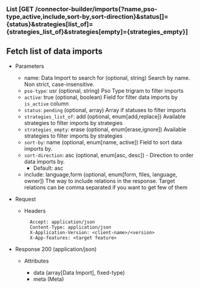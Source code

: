 ### List [GET /connector-builder/imports{?name,pso-type,active,include,sort-by,sort-direction}&status[]={status}&strategies[list_of]={strategies_list_of}&strategies[empty]={strategies_empty}]

## Fetch list of data imports

+ Parameters
    + name: Data Import to search for (optional, string) 
        Search by name. Non strict, case-insensitive.
    + `pso-type`: usr (optional, string)
        Pso Type trigram to filter imports
    + `active`: true (optional, boolean)
        Field for filter data imports by `is_active` column
    + `status`: `pending` (optional, array)
        Array if statuses to filter imports
    + `strategies_list_of`: add (optional, enum[add,replace])
       Available strategies to filter imports by strategies
    + `strategies_empty`: erase (optional, enum[erase,ignore])
       Available strategies to filter imports by strategies     
    + `sort-by`: name (optional, enum[name, active])
        Field to sort data imports by. 
    + `sort-direction`: asc (optional, enum[asc, desc]) - Direction to order data imports by.
        + Default: asc
    + include: language,form (optional, enum[form, files, language, owner])
        The way to include relations in the response. Target relations can be comma separated if you want to get few of them

+ Request
    + Headers

            Accept: application/json
            Content-Type: application/json
            X-Application-Version: <client-name>/<version>
            X-App-features: <target feature>

+ Response 200 (application/json)

    + Attributes

        + data (array[Data Import], fixed-type)
        + meta (Meta)

<!-- include(../../error_responses.md) -->
